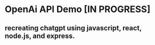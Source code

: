 # OpenAi API Demo [IN PROGRESS]
## recreating chatgpt using javascript, react, node.js, and express.
